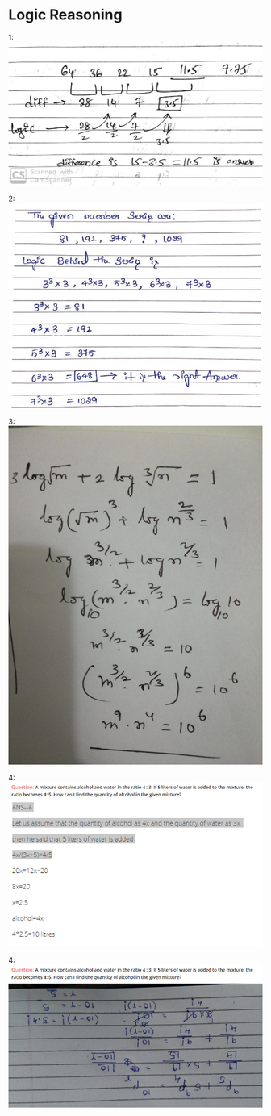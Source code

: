 # Logic Reasoning



1:
![alt text](https://github.com/mayank0rastogi/Reasoning/blob/main/logic-Reasoning%20-1.jpg)

2:
![alt text](https://github.com/mayank0rastogi/Reasoning/blob/main/logic-reas-2.jpg)

3:
![alt text](https://github.com/mayank0rastogi/Reasoning/blob/main/reasoning-3.jpg)

4:![alt text](https://github.com/mayank0rastogi/Reasoning/blob/main/reasoning-5.PNG)
![alt text](https://github.com/mayank0rastogi/Reasoning/blob/main/reasoning-4.PNG)

4:![alt text](https://github.com/mayank0rastogi/Reasoning/blob/main/reasoning-5.PNG)
![alt text](https://github.com/mayank0rastogi/Reasoning/blob/main/reasoning-6.jpg)

